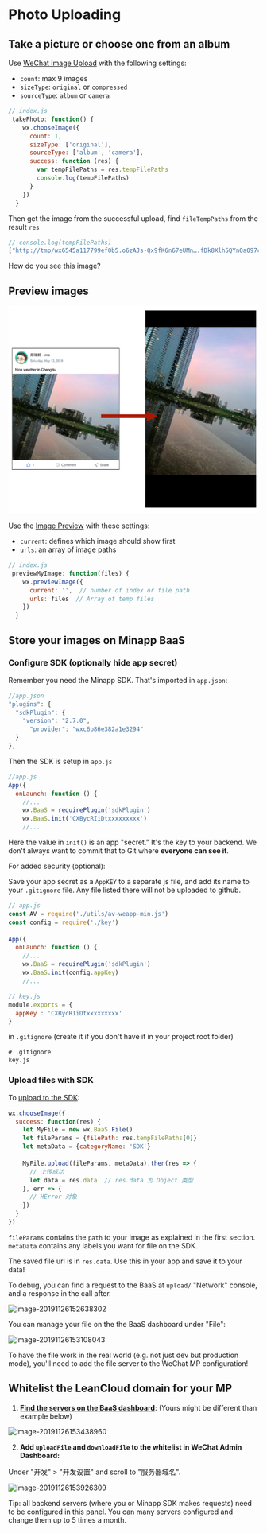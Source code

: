 # Photo Uploading

## Take a picture or choose one from an album

Use [WeChat Image Upload](https://developers.weixin.qq.com/miniprogram/dev/api/media-picture.html#wxchooseimageobject) with the following settings:

- `count`: max 9 images 
- `sizeType`:  `original` or `compressed`
- `sourceType`:  `album` or `camera`

```javascript
// index.js
 takePhoto: function() {
    wx.chooseImage({
      count: 1,
      sizeType: ['original'],
      sourceType: ['album', 'camera'],
      success: function (res) {
        var tempFilePaths = res.tempFilePaths
        console.log(tempFilePaths)
      }
    })
  }
```



Then get the image from the successful upload, find `fileTempPaths` from the result `res`

```javascript
// console.log(tempFilePaths)
["http://tmp/wx6545a117799ef0b5.o6zAJs-Qx9fK6n67eUMn….fDk8Xlh5QYnOa097c96f52f8ed30f0970bc0d5bd4774.jpg"]
```



How do you see this image?

## Preview images

![img](images/previewimage.png)

Use the [Image Preview](https://developers.weixin.qq.com/miniprogram/dev/api/media-picture.html#wxpreviewimageobject) with these settings:

- `current`: defines which image should show first
- `urls`: an array of image paths

```javascript
// index.js
 previewMyImage: function(files) {
    wx.previewImage({
      current: '',  // number of index or file path
      urls: files  // Array of temp files
    })
  }
```



## Store your images on Minapp BaaS

### Configure SDK  (optionally hide app secret)

Remember you need the Minapp SDK. That's imported in `app.json`:

```js
//app.json
"plugins": {
  "sdkPlugin": {
    "version": "2.7.0",
      "provider": "wxc6b86e382a1e3294"
  }
},
```

Then the SDK is setup in `app.js`

```js
//app.js
App({
  onLaunch: function () {
    //...
    wx.BaaS = requirePlugin('sdkPlugin')
    wx.BaaS.init('CXBycRIiDtxxxxxxxxx')
    //...
```

Here the value in `init()` is an app "secret."  It's the key to your backend. We don't always want to commit that to Git where **everyone can see it**. 

For added security (optional):

Save your app secret as a `AppKEY` to a separate js file, and add its name to your `.gitignore` file. Any file listed there will not be uploaded to github.

```javascript
// app.js
const AV = require('./utils/av-weapp-min.js')
const config = require('./key')

App({
  onLaunch: function () {
    //...
    wx.BaaS = requirePlugin('sdkPlugin')
    wx.BaaS.init(config.appKey)
    //...
```

```javascript
// key.js
module.exports = {
  appKey : 'CXBycRIiDtxxxxxxxxx'
}
```

in `.gitignore` (create it if you don't have it in your project root folder)
```
# .gitignore
key.js
```



### Upload files with SDK

To [upload to the SDK](https://doc.minapp.com/js-sdk/file/file.html#文件上传):

```js
wx.chooseImage({
  success: function(res) {
    let MyFile = new wx.BaaS.File()
    let fileParams = {filePath: res.tempFilePaths[0]}
    let metaData = {categoryName: 'SDK'}

    MyFile.upload(fileParams, metaData).then(res => {
      // 上传成功
      let data = res.data  // res.data 为 Object 类型
    }, err => {
      // HError 对象
    })
  }
})
```

`fileParams` contains the `path` to your image as explained in the first section. `metaData` contains any labels you want for file on the SDK. 

The saved file url is in `res.data`. Use this in your app and save it to your data!



To debug,  you can find a request to the BaaS at `upload/`  "Network" console, and a response in the call after.  

![image-20191126152638302](https://github.com/dounan1/china-product/raw/master/06-xiaohongshu/slides/images/image-20191126152638302.png)



You can manage your file on the the BaaS dashboard under "File":

![image-20191126153108043](https://github.com/dounan1/china-product/raw/master/06-xiaohongshu/slides/images/image-20191126153108043.png)



To have the file work in the real world (e.g. not just dev but production mode), you'll need to add the file server to the WeChat MP configuration!

## Whitelist the LeanCloud domain for your MP

1. **[Find the servers on the BaaS dashboard](https://cloud.minapp.com/dashboard/#/app/30749/settings/domain/)**: (Yours might be different than example below)

![image-20191126153438960](https://github.com/dounan1/china-product/raw/master/06-xiaohongshu/slides/images/image-20191126153438960.png)

2. **Add `uploadFile` and `downloadFile` to the whitelist in WeChat Admin Dashboard:**

Under "开发" > "开发设置" and scroll to "服务器域名". 

![image-20191126153926309](https://github.com/dounan1/china-product/raw/master/06-xiaohongshu/slides/images/image-20191126153926309.png)

Tip: all backend servers (where you or Minapp SDK makes requests) need to be configured in this panel. You can many servers configured and change them up to 5 times a month.





